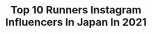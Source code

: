 ---
title: Top 10 Runners Instagram Influencers In Japan In 2021
description: >-
  Find top runners Instagram influencers in Japan in 2021. Most popular hashtags: #maurten #marathon #running.
platform: Instagram
hits: 30
text_top: See the most popular Instagram influencers on inBeat.
text_bottom: Our search engine has 30 Instagram influencers like this in Japan for you to connect with.
profiles:
  - username: "ryu.t218"
    fullname: >-
      高久 龍　Ryu.Takaku
    bio: >-
      yakult / runner﻿ marathon 2:06:45﻿ 1993.02.18(27) Twitter⤵︎⤵︎﻿
    location: "Japan"
    followers: 11426
    engagement: 1447
    commentsToLikes: 0.016538
    id: ck0w26ew9mts70i193c3srm0a
    verified: false
    hashtags: "#mickey, #run, #youtube, #rfajapan"
  - username: "daichi_0913"
    fullname: >-
      Daichi Kamino 神野 大地
    bio: >-
      marathon runner🏃‍♂️ 所属：CellSource スポンサー：宇佐美鉱油/NewBalance 2019 Asian Championship full marathon🥇
    location: "Japan"
    followers: 61373
    engagement: 863
    commentsToLikes: 0.002077
    id: ck0ucot19hdj70i19w424nwjg
    verified: true
    hashtags: "#newbalance, #marathon, #running, #marathontraining"
  - username: "leexuaaaan"
    fullname: >-
      Lee Xuan 丽璇
    bio: >-
      Founder of @omicareyou ❤️ MACIP 2019 2nd Runner Up 👑 My surname is Chan, not Lee. Model, 173cm
    location: "Japan"
    followers: 66071
    engagement: 442
    commentsToLikes: 0.015489
    id: ck5c5iwk93k6n0i1197ub90oc
    verified: false
    hashtags: "#shouga, #eucerinmoisturebooster, #swaesthetic, #opticalmasershape"
  - username: "mariko_jpn_531"
    fullname: >-
      Mariko Nakagawa/中川 真理子🇯🇵
    bio: >-
      💫︎Miss Supranational Japan 東東京代表💫 　∟1st runner up ☀︎ ヨガインストラクター｜📍Tokyo｜172cm 🥇MSJ関東大会grand prix 💠 Beauty Pageant Media model 2020
    location: "Japan"
    followers: 10971
    engagement: 1152
    commentsToLikes: 0.010517
    id: ck8t2ycl8164t0j782ru7na7h
    verified: false
    hashtags: "#love, #healthybeauty, #happy, #smile"
  - username: "yuukimeehaa"
    fullname: >-
      三 原 勇 希    ＹＵＵＫＩ  ＭＩＨＡＲＡ
    bio: >-
      TV&Radio Personality／Runner J-WAVE「ROPPONGI PASSION PIT」 Spotify #POPLIFEthepodcast GO GIRL @go_girrrl Founder
    location: "Japan"
    followers: 49299
    engagement: 473
    commentsToLikes: 0.008051
    id: ck5byeg9qoztz0i1187eiaxra
    verified: true
    hashtags: "#rpp813, #miharainminakami, #cortez, #rsr20"
  - username: "koreytjohnson"
    fullname: >-
      K.T. Johnson, Esq.
    bio: >-
      Creator of @sherunbaltimore Morgan Ph.D Candidate. Howard Law Alumna. Political Strategist. Health Coach. Womanist. Attorney. Runner. 410📍
    location: "Japan"
    followers: 10908
    engagement: 925
    commentsToLikes: 0.038012
    id: ckap262h3xj3j0i785147sk1x
    verified: false
    hashtags: "#firstdayout, #keeprunninitup, #thebighomiekeepsme, #blondeshavemorefun"
  - username: "yuki_sato310"
    fullname: >-
      悠基 佐藤
    bio: >-
      yuki sato SGホールディングス marathon runner PB full2:08'58" half1:01'06" 10000.27'38" 5000.13'13"
    location: "Japan"
    followers: 19561
    engagement: 908
    commentsToLikes: 0.003183
    id: ck13c0p8xy2qc0i195fc5ksop
    verified: false
    hashtags: "#nike, #oakley, #2xu, #garmin"
  - username: "dirtytrailrunner"
    fullname: >-
      Hiroki Ishikawa
    bio: >-
      Trail Runner. #patagonia #gregoryjapan #magmaathlete #superfeet #petzl #montrail #newhale #powerbar #suunto #beachhayama #protecathletics #日産エクストレイル
    location: "Japan"
    followers: 10633
    engagement: 1153
    commentsToLikes: 0.002979
    id: ck14j3clfif930i19kq4p66sd
    verified: false
    hashtags: "#petzl, #montrail, #suunto, #protecathletics"
  - username: "reikanozawa"
    fullname: >-
      野澤 麗花 Reika Nozawa
    bio: >-
      Animal-friendly🐕, Nature-lover🏝 Mostly Plant-based🌱 2018 MISS UNIVERSE JAPAN 1st runner-up @theoptimists.official
    location: "Japan"
    followers: 27020
    engagement: 1254
    commentsToLikes: 0.009540
    id: ckap3ev9a2s8y0i78fo12f26w
    verified: false
    hashtags: "#dog, #stayhome, #damdamtokyo, #madeinjapan"
  - username: "leonardsunday_"
    fullname: >-
      Moran_Sunday
    bio: >-
      Musician Under M.O.R.A.N group. @moran_africa 🎸🎤 1st runner Bss 2019 : musicmorani@gmail.com ••• TIME'S NOW (Official AUDIO) Link👇👇💥💣
    location: "Japan"
    followers: 24040
    engagement: 358
    commentsToLikes: 0.033014
    id: ck6tzd8d090t50j71jvvlanvy
    verified: false
    hashtags: "#repost, #masihara, #tbt, #najitahidi"
---